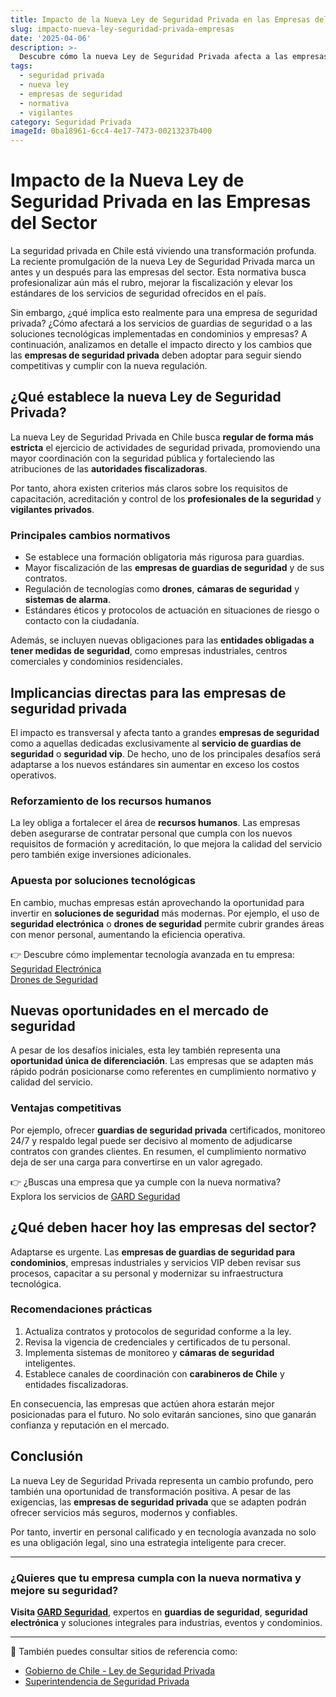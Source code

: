 ```yaml
---
title: Impacto de la Nueva Ley de Seguridad Privada en las Empresas del Sector
slug: impacto-nueva-ley-seguridad-privada-empresas
date: '2025-04-06'
description: >-
  Descubre cómo la nueva Ley de Seguridad Privada afecta a las empresas del sector. Conoce sus implicancias, desafíos y oportunidades clave para mantenerse competitivo en el mercado.
tags:
  - seguridad privada
  - nueva ley
  - empresas de seguridad
  - normativa
  - vigilantes
category: Seguridad Privada
imageId: 0ba18961-6cc4-4e17-7473-00213237b400
---
```


# Impacto de la Nueva Ley de Seguridad Privada en las Empresas del Sector

La seguridad privada en Chile está viviendo una transformación profunda. La reciente promulgación de la nueva Ley de Seguridad Privada marca un antes y un después para las empresas del sector. Esta normativa busca profesionalizar aún más el rubro, mejorar la fiscalización y elevar los estándares de los servicios de seguridad ofrecidos en el país.

Sin embargo, ¿qué implica esto realmente para una empresa de seguridad privada? ¿Cómo afectará a los servicios de guardias de seguridad o a las soluciones tecnológicas implementadas en condominios y empresas? A continuación, analizamos en detalle el impacto directo y los cambios que las **empresas de seguridad privada** deben adoptar para seguir siendo competitivas y cumplir con la nueva regulación.

## ¿Qué establece la nueva Ley de Seguridad Privada?

La nueva Ley de Seguridad Privada en Chile busca **regular de forma más estricta** el ejercicio de actividades de seguridad privada, promoviendo una mayor coordinación con la seguridad pública y fortaleciendo las atribuciones de las **autoridades fiscalizadoras**.

Por tanto, ahora existen criterios más claros sobre los requisitos de capacitación, acreditación y control de los **profesionales de la seguridad** y **vigilantes privados**.

### Principales cambios normativos

* Se establece una formación obligatoria más rigurosa para guardias.
* Mayor fiscalización de las **empresas de guardias de seguridad** y de sus contratos.
* Regulación de tecnologías como **drones**, **cámaras de seguridad** y **sistemas de alarma**.
* Estándares éticos y protocolos de actuación en situaciones de riesgo o contacto con la ciudadanía.

Además, se incluyen nuevas obligaciones para las **entidades obligadas a tener medidas de seguridad**, como empresas industriales, centros comerciales y condominios residenciales.

## Implicancias directas para las empresas de seguridad privada

El impacto es transversal y afecta tanto a grandes **empresas de seguridad** como a aquellas dedicadas exclusivamente al **servicio de guardias de seguridad** o **seguridad vip**. De hecho, uno de los principales desafíos será adaptarse a los nuevos estándares sin aumentar en exceso los costos operativos.

### Reforzamiento de los recursos humanos

La ley obliga a fortalecer el área de **recursos humanos**. Las empresas deben asegurarse de contratar personal que cumpla con los nuevos requisitos de formación y acreditación, lo que mejora la calidad del servicio pero también exige inversiones adicionales.

### Apuesta por soluciones tecnológicas

En cambio, muchas empresas están aprovechando la oportunidad para invertir en **soluciones de seguridad** más modernas. Por ejemplo, el uso de **seguridad electrónica** o **drones de seguridad** permite cubrir grandes áreas con menor personal, aumentando la eficiencia operativa.

👉 Descubre cómo implementar tecnología avanzada en tu empresa:  
[Seguridad Electrónica](https://gard.cl/seguridad-electronica/)  
[Drones de Seguridad](https://gard.cl/drones-de-seguridad-para-empresas-e-industrias/)

## Nuevas oportunidades en el mercado de seguridad

A pesar de los desafíos iniciales, esta ley también representa una **oportunidad única de diferenciación**. Las empresas que se adapten más rápido podrán posicionarse como referentes en cumplimiento normativo y calidad del servicio.

### Ventajas competitivas

Por ejemplo, ofrecer **guardias de seguridad privada** certificados, monitoreo 24/7 y respaldo legal puede ser decisivo al momento de adjudicarse contratos con grandes clientes. En resumen, el cumplimiento normativo deja de ser una carga para convertirse en un valor agregado.

👉 ¿Buscas una empresa que ya cumple con la nueva normativa?  
Explora los servicios de [GARD Seguridad](https://gard.cl/guardias-de-seguridad-privada-para-empresas/)

## ¿Qué deben hacer hoy las empresas del sector?

Adaptarse es urgente. Las **empresas de guardias de seguridad para condominios**, empresas industriales y servicios VIP deben revisar sus procesos, capacitar a su personal y modernizar su infraestructura tecnológica.

### Recomendaciones prácticas

1. Actualiza contratos y protocolos de seguridad conforme a la ley.
2. Revisa la vigencia de credenciales y certificados de tu personal.
3. Implementa sistemas de monitoreo y **cámaras de seguridad** inteligentes.
4. Establece canales de coordinación con **carabineros de Chile** y entidades fiscalizadoras.

En consecuencia, las empresas que actúen ahora estarán mejor posicionadas para el futuro. No solo evitarán sanciones, sino que ganarán confianza y reputación en el mercado.

## Conclusión

La nueva Ley de Seguridad Privada representa un cambio profundo, pero también una oportunidad de transformación positiva. A pesar de las exigencias, las **empresas de seguridad privada** que se adapten podrán ofrecer servicios más seguros, modernos y confiables.

Por tanto, invertir en personal calificado y en tecnología avanzada no solo es una obligación legal, sino una estrategia inteligente para crecer.

---

### ¿Quieres que tu empresa cumpla con la nueva normativa y mejore su seguridad?

**Visita [GARD Seguridad](https://gard.cl)**, expertos en **guardias de seguridad**, **seguridad electrónica** y soluciones integrales para industrias, eventos y condominios.

---

📎 También puedes consultar sitios de referencia como:

* [Gobierno de Chile - Ley de Seguridad Privada](https://www.gob.cl)
* [Superintendencia de Seguridad Privada](https://www.seguridadprivada.cl) 